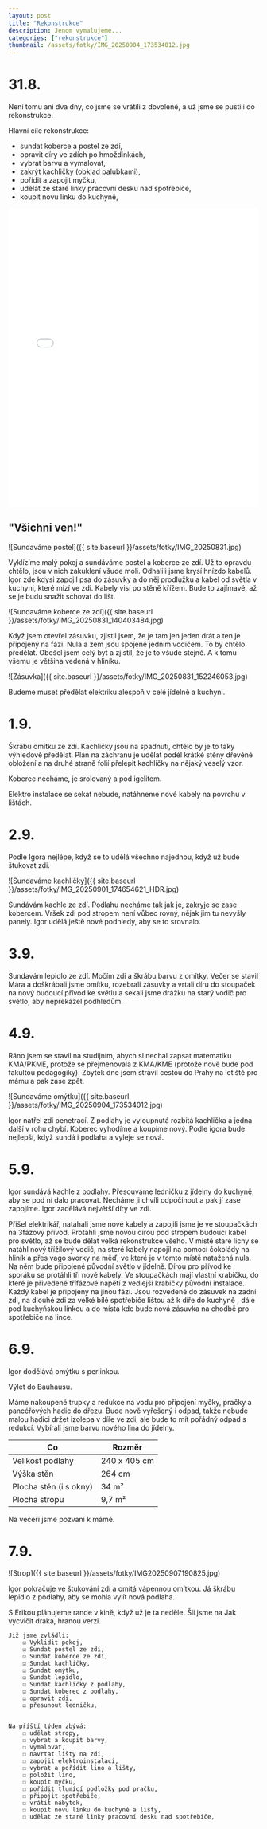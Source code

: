 ```yaml
---
layout: post
title: "Rekonstrukce"
description: Jenom vymalujeme...
categories: ["rekonstrukce"]
thumbnail: /assets/fotky/IMG_20250904_173534012.jpg
---
```


# 31.8.
Není tomu ani dva dny, co jsme se vrátili z dovolené, a už jsme se pustili do rekonstrukce.

Hlavní cíle rekonstrukce:
- sundat koberce a postel ze zdí,
- opravit díry ve zdích po hmoždinkách,
- vybrat barvu a vymalovat,
- zakrýt kachličky (obklad palubkami),
- pořídit a zapojit myčku,
- udělat ze staré linky pracovní desku nad spotřebiče,
- koupit novu linku do kuchyně,

<embed src="{{ site.baseurl }}/assets/Oznámení_o_rekonstrukci.pdf" width="100%" height="600" type="application/pdf">

## "Všichni ven!"

![Sundaváme postel]({{ site.baseurl }}/assets/fotky/IMG_20250831.jpg)

Vyklízíme malý pokoj a sundáváme postel a koberce ze zdí. Už to opravdu chtělo, jsou v nich zakuklení všude moli. Odhalili jsme krysí hnízdo kabelů. Igor zde kdysi zapojil psa do zásuvky a do něj prodlužku a kabel od světla v kuchyni, které mizí ve zdi. Kabely visí po stěně křížem. Bude to zajímavé, až se je budu snažit schovat do lišt.

![Sundaváme koberce ze zdí]({{ site.baseurl }}/assets/fotky/IMG_20250831_140403484.jpg)

Když jsem otevřel zásuvku, zjistil jsem, že je tam jen jeden drát a ten je připojený na fázi. Nula a zem jsou spojené jedním vodičem. To by chtělo předělat. Obešel jsem celý byt a zjistil, že je to všude stejně. A k tomu všemu je většina vedená v hliníku.

![Zásuvka]({{ site.baseurl }}/assets/fotky/IMG_20250831_152246053.jpg)

Budeme muset předělat elektriku alespoň v celé jídelně a kuchyni. 

# 1.9.
Škrábu omítku ze zdí. Kachličky jsou na spadnutí, chtělo by je to taky výhledově předělat. Plán na záchranu je udělat podél krátké stěny dřevěné obložení a na druhé straně folií přelepit kachličky na nějaký veselý vzor.

Koberec necháme, je srolovaný a pod igelitem. 

Elektro instalace se sekat nebude, natáhneme nové kabely na povrchu v lištách.

# 2.9.
Podle Igora nejlépe, když se to udělá všechno najednou, když už bude štukovat zdi.

![Sundaváme kachličky]({{ site.baseurl }}/assets/fotky/IMG_20250901_174654621_HDR.jpg)

Sundávám kachle ze zdí. Podlahu necháme tak jak je, zakryje se zase kobercem. Vršek zdi pod stropem není vůbec rovný, nějak jim tu nevyšly panely. Igor udělá ještě nové podhledy, aby se to srovnalo.

# 3.9.

Sundavám lepidlo ze zdí. Močím zdi a škrábu barvu z omítky.
Večer se stavil Mára a doškrábali jsme omítku, rozebrali zásuvky a vrtali díru do stoupaček na nový budoucí přívod ke světlu a sekali jsme drážku na starý vodič pro světlo, aby nepřekážel podhledům.

# 4.9.
Ráno jsem se stavil na studijním, abych si nechal zapsat matematiku KMA/PKME, protože se přejmenovala z KMA/KME (protože nově bude pod fakultou pedagogiky). Zbytek dne jsem strávil cestou do Prahy na letiště pro mámu a pak zase zpět.

![Sundaváme omýtku]({{ site.baseurl }}/assets/fotky/IMG_20250904_173534012.jpg)

Igor natřel zdi penetrací. Z podlahy je vyloupnutá rozbitá kachlička a jedna další v rohu chybí. Koberec vyhodíme a koupíme nový. Podle igora bude nejlepší, když sundá i podlaha a vyleje se nová. 

# 5.9.

Igor sundává kachle z podlahy. Přesouváme ledničku z jídelny do kuchyně, aby se pod ní dalo pracovat. Necháme ji chvíli odpočinout a pak jí zase zapojíme. 
Igor zadělává největší díry ve zdi.

Přišel elektrikář, natahali jsme nové kabely a zapojili jsme je ve stoupačkách na 3fázový přívod. Protáhli jsme novou dírou pod stropem budoucí kabel pro světlo, až se bude dělat velká rekonstrukce všeho. V místě staré licny se natáhl nový třížílový vodič, na steré kabely napojil na pomocí čokolády na hliník a přes vago svorky na měď, ve které je v tomto místě natažená nula. Na něm bude připojené původní světlo v jídelně.
Dírou pro přívod ke sporáku se protáhli tři nové kabely. Ve stoupačkách mají vlastní krabičku, do které je přivedené třífázové napětí z vedlejší krabičky původní instalace. Každý kabel je připojený na jinou fázi. Jsou rozvedené do zásuvek na zadní zdi, na dlouhé zdi za velké bílé spotřebiče lištou až k díře do kuchyně , dále pod kuchyňskou linkou a do místa kde bude nová zásuvka na chodbě pro spotřebiče na lince.

# 6.9.

Igor dodělává omýtku s perlinkou.

Výlet do Bauhausu.

Máme nakoupené trupky a redukce na vodu pro připojení myčky, pračky a pancéřových hadic do dřezu. Bude nově vyřešený i odpad, takže nebude malou hadici držet izolepa v díře ve zdi, ale bude to mít pořádný odpad s redukcí. Vybírali jsme barvu nového lina do jídelny. 

| Co | Rozměr |
|-----|--------|
| Velikost podlahy | 240 x 405 cm |
| Výška stěn | 264 cm |
| Plocha stěn (i s okny) | 34 m² |
| Plocha stropu | 9,7 m² |

Na večeři jsme pozvaní k mámě.

# 7.9.

![Strop]({{ site.baseurl }}/assets/fotky/IMG20250907190825.jpg)


Igor pokračuje ve štukování zdí a omítá vápennou omítkou. Já škrábu lepidlo z podlahy, aby se mohla vylít nová podlaha.

S Erikou plánujeme rande v kině, když už je ta neděle. Šli jsme na Jak vycvičit draka, hranou verzi.

    Již jsme zvládli:
        ☑ Vyklidit pokoj,
        ☑ Sundat postel ze zdi,
        ☑ Sundat koberce ze zdí,
        ☑ Sundat kachličky,
        ☑ Sundat omýtku,
        ☑ Sundat lepidlo,
        ☑ Sundat kachličky z podlahy,
        ☑ Sundat koberec z podlahy,
        ☑ opravit zdi,
        ☑ přesunout ledničku,


    Na příští týden zbývá:
        ☐ udělat stropy,
        ☐ vybrat a koupit barvy,
        ☐ vymalovat,
        ☐ navrtat lišty na zdi,
        ☐ zapojit elektroinstalaci,
        ☐ vybrat a pořídit lino a lišty,
        ☐ položit lino,
        ☐ koupit myčku,
        ☐ pořídit tlumící podložky pod pračku,
        ☐ připojit spotřebiče,
        ☐ vrátit nábytek,
        ☐ koupit novu linku do kuchyně a lišty,
        ☐ udělat ze staré linky pracovní desku nad spotřebiče,

